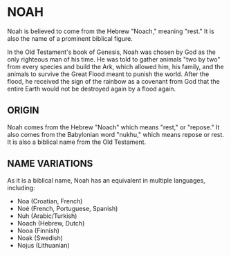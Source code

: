 # NOAH

Noah is believed to come from the Hebrew "Noach," meaning "rest." It is also the name of a prominent biblical figure.

In the Old Testament's book of Genesis, Noah was chosen by God as the only righteous man of his time. He was told to gather animals "two by two" from every species and build the Ark, which allowed him, his family, and the animals to survive the Great Flood meant to punish the world. After the flood, he received the sign of the rainbow as a covenant from God that the entire Earth would not be destroyed again by a flood again.

## ORIGIN

Noah comes from the Hebrew "Noach" which means "rest," or "repose." It also comes from the Babylonian word "nukhu," which means repose or rest. It is also a biblical name from the Old Testament.

## NAME VARIATIONS

As it is a biblical name, Noah has an equivalent in multiple languages, including:
- Noa (Croatian, French)
- Noé (French, Portuguese, Spanish)
- Nuh (Arabic/Turkish)
- Noach (Hebrew, Dutch)
- Nooa (Finnish)
- Noak (Swedish)
- Nojus (Lithuanian)